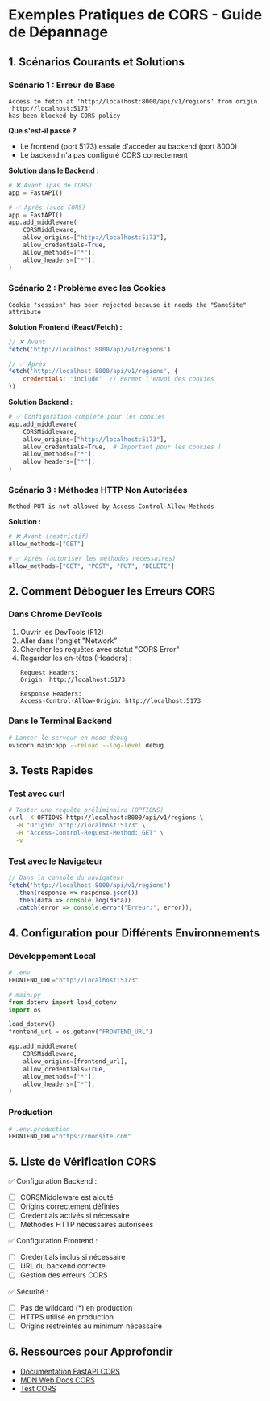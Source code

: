 # Exemples Pratiques de CORS - Guide de Dépannage

## 1. Scénarios Courants et Solutions

### Scénario 1 : Erreur de Base
```
Access to fetch at 'http://localhost:8000/api/v1/regions' from origin 'http://localhost:5173' 
has been blocked by CORS policy
```

**Que s'est-il passé ?**
- Le frontend (port 5173) essaie d'accéder au backend (port 8000)
- Le backend n'a pas configuré CORS correctement

**Solution dans le Backend :**
```python
# ❌ Avant (pas de CORS)
app = FastAPI()

# ✅ Après (avec CORS)
app = FastAPI()
app.add_middleware(
    CORSMiddleware,
    allow_origins=["http://localhost:5173"],
    allow_credentials=True,
    allow_methods=["*"],
    allow_headers=["*"],
)
```

### Scénario 2 : Problème avec les Cookies
```
Cookie "session" has been rejected because it needs the "SameSite" attribute
```

**Solution Frontend (React/Fetch) :**
```javascript
// ❌ Avant
fetch('http://localhost:8000/api/v1/regions')

// ✅ Après
fetch('http://localhost:8000/api/v1/regions', {
    credentials: 'include'  // Permet l'envoi des cookies
})
```

**Solution Backend :**
```python
# ✅ Configuration complète pour les cookies
app.add_middleware(
    CORSMiddleware,
    allow_origins=["http://localhost:5173"],
    allow_credentials=True,  # Important pour les cookies !
    allow_methods=["*"],
    allow_headers=["*"],
)
```

### Scénario 3 : Méthodes HTTP Non Autorisées
```
Method PUT is not allowed by Access-Control-Allow-Methods
```

**Solution :**
```python
# ❌ Avant (restrictif)
allow_methods=["GET"]

# ✅ Après (autoriser les méthodes nécessaires)
allow_methods=["GET", "POST", "PUT", "DELETE"]
```

## 2. Comment Déboguer les Erreurs CORS

### Dans Chrome DevTools
1. Ouvrir les DevTools (F12)
2. Aller dans l'onglet "Network"
3. Chercher les requêtes avec statut "CORS Error"
4. Regarder les en-têtes (Headers) :
   ```
   Request Headers:
   Origin: http://localhost:5173

   Response Headers:
   Access-Control-Allow-Origin: http://localhost:5173
   ```

### Dans le Terminal Backend
```bash
# Lancer le serveur en mode debug
uvicorn main:app --reload --log-level debug
```

## 3. Tests Rapides

### Test avec curl
```bash
# Tester une requête préliminaire (OPTIONS)
curl -X OPTIONS http://localhost:8000/api/v1/regions \
  -H "Origin: http://localhost:5173" \
  -H "Access-Control-Request-Method: GET" \
  -v
```

### Test avec le Navigateur
```javascript
// Dans la console du navigateur
fetch('http://localhost:8000/api/v1/regions')
  .then(response => response.json())
  .then(data => console.log(data))
  .catch(error => console.error('Erreur:', error));
```

## 4. Configuration pour Différents Environnements

### Développement Local
```python
# .env
FRONTEND_URL="http://localhost:5173"

# main.py
from dotenv import load_dotenv
import os

load_dotenv()
frontend_url = os.getenv("FRONTEND_URL")

app.add_middleware(
    CORSMiddleware,
    allow_origins=[frontend_url],
    allow_credentials=True,
    allow_methods=["*"],
    allow_headers=["*"],
)
```

### Production
```python
# .env.production
FRONTEND_URL="https://monsite.com"
```

## 5. Liste de Vérification CORS

✅ Configuration Backend :
- [ ] CORSMiddleware est ajouté
- [ ] Origins correctement définies
- [ ] Credentials activés si nécessaire
- [ ] Méthodes HTTP nécessaires autorisées

✅ Configuration Frontend :
- [ ] Credentials inclus si nécessaire
- [ ] URL du backend correcte
- [ ] Gestion des erreurs CORS

✅ Sécurité :
- [ ] Pas de wildcard (*) en production
- [ ] HTTPS utilisé en production
- [ ] Origins restreintes au minimum nécessaire

## 6. Ressources pour Approfondir

- [Documentation FastAPI CORS](https://fastapi.tiangolo.com/tutorial/cors/)
- [MDN Web Docs CORS](https://developer.mozilla.org/fr/docs/Web/HTTP/CORS)
- [Test CORS](https://cors-test.codehappy.dev/)
